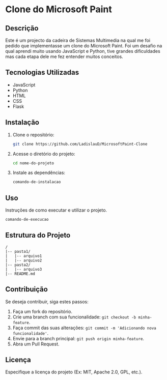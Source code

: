 # Clone do Microsoft Paint

## Descrição
Este é um projecto da cadeira de Sistemas Multimedia na qual me foi pedido que implementasse um clone do Microsoft Paint.
Foi um desafio na qual aprendi muito usando JavaScript e Python, tive grandes dificuldades mas cada etapa dele me fez entender muitos conceitos.

## Tecnologias Utilizadas
- JavaScript
- Python
- HTML
- CSS
- Flask

## Instalação
1. Clone o repositório:
   ```sh
   git clone https://github.com/LadislauD/MicrosoftPaint-Clone
   ```
2. Acesse o diretório do projeto:
   ```sh
   cd nome-do-projeto
   ```
3. Instale as dependências:
   ```sh
   comando-de-instalacao
   ```

## Uso
Instruções de como executar e utilizar o projeto.
```sh
comando-de-execucao
```

## Estrutura do Projeto
```
/
|-- pasta1/
|   |-- arquivo1
|   |-- arquivo2
|-- pasta2/
|   |-- arquivo3
|-- README.md
```

## Contribuição
Se deseja contribuir, siga estes passos:
1. Faça um fork do repositório.
2. Crie uma branch com sua funcionalidade: `git checkout -b minha-feature`.
3. Faça commit das suas alterações: `git commit -m 'Adicionando nova funcionalidade'`.
4. Envie para a branch principal: `git push origin minha-feature`.
5. Abra um Pull Request.

## Licença
Especifique a licença do projeto (Ex: MIT, Apache 2.0, GPL, etc.).

